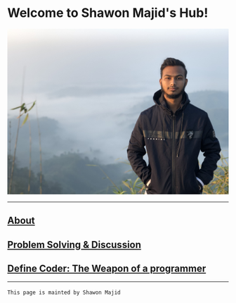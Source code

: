 # Welcome to Shawon Majid's Hub!

![My Photo](IMG_3988.jpg)<br/>

***
## [About](https://shawon-majid.github.io/about)

## [Problem Solving & Discussion](https://github.com/shawon-majid/shawon-majid.github.io/blob/master/Problem%20Solving%20Discussion.md)

## [Define Coder: The Weapon of a programmer](https://definecoder.github.io/)

***

`This page is mainted by Shawon Majid`

